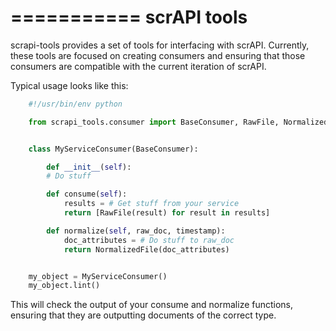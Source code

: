 ===========
scrAPI tools
===========

scrapi-tools provides a set of tools for interfacing with scrAPI. Currently,
these tools are focused on creating consumers and ensuring that those consumers
are compatible with the current iteration of scrAPI.

Typical usage looks like this:
```python
    #!/usr/bin/env python

    from scrapi_tools.consumer import BaseConsumer, RawFile, NormalizedFile


    class MyServiceConsumer(BaseConsumer):

        def __init__(self):
        # Do stuff

        def consume(self):
            results = # Get stuff from your service
            return [RawFile(result) for result in results]

        def normalize(self, raw_doc, timestamp):
            doc_attributes = # Do stuff to raw_doc
            return NormalizedFile(doc_attributes)


    my_object = MyServiceConsumer()
    my_object.lint()
```
This will check the output of your consume and normalize functions,
ensuring that they are outputting documents of the correct type.
